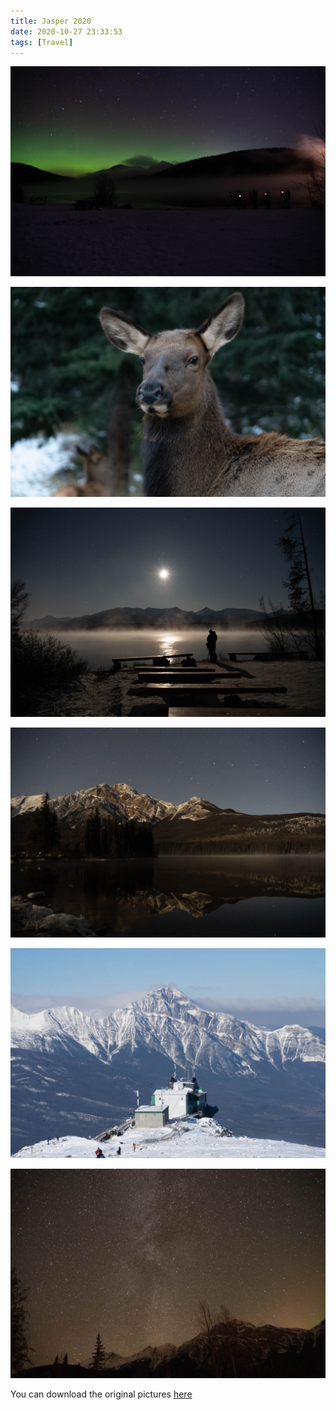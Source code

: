 ```yaml
---
title: Jasper 2020
date: 2020-10-27 23:33:53
tags: [Travel]
---
```


![](Jasper-aurora.jpg)

<!--truncate-->

![](Jasper-elk.jpeg)

![](Jasper-lake.jpeg)

![](Jasper-mountain.jpg)

![](Jasper-peak.jpeg)

![](Jasper-stars.jpeg)

You can download the original pictures [here](https://imgur.com/user/gazcn007/posts)